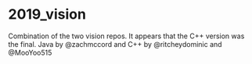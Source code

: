 # 2019_vision

Combination of the two vision repos. It appears that the C++ version was the final. Java by @zachmccord and C++ by @ritcheydominic and @MooYoo515